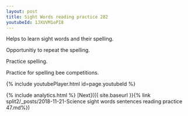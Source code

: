 ```yaml
---
layout: post
title: Sight Words reading practice 282
youtubeId: 1JXUVM1oPI8
---
```

 
 
Helps to learn sight words and their spelling.

Opportunitiy to repeat the spelling. 

Practice spelling. 
 
Practice for spelling bee competitions. 
 
{% include youtubePlayer.html id=page.youtubeId %}
 
 
{% include analytics.html %} 
[Next]({{ site.baseurl }}{% link  split2/_posts/2018-11-21-Science sight words sentences reading practice 47.md%})
 
